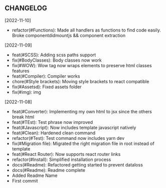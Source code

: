 CHANGELOG
----------------------

[2022-11-10]
 * refactor(#Functions): Made all handlers as functions to find code easily. Broke componentdidmountjs && component extraction

[2022-11-09]
 * feat(#SCSS): Adding scss paths support
 * fix(#BodyClasses): Body classes now work
 * fix(#WOW): Wow tag now wraps elements to preserve html classes features
 * feat(#Compiler): Compiler works
 * chore(#Style brackets): Moving style brackets to react compatible
 * fix(#Assetsd): Fixed assets folder
 * fix(#img): img

[2022-11-08]
 * feat(#Converter): Implementing my own html to jsx since the others break html
 * feat(#TEst): Test phrase now improved
 * feat(#Javascript): Now includes template javascript natively
 * feat(#Clean): Hardened clean command
 * refactor(#Test): Test command now includes yarn dev
 * fix(#Migration file): Migrated the right migration file in root instead of template
 * feat(#React Router): Now supports react router links
 * refactor(#Install): Simplified installation process
 * docs(#Readme): Refactored getting started to prevent dataloss
 * docs(#Readme): Readme complete
 * Added Readme Name
 * First commit

